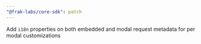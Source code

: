 ```yaml
---
"@frak-labs/core-sdk": patch
---
```


Add `i18n` properties on both embedded and modal request metadata for per modal customizations
